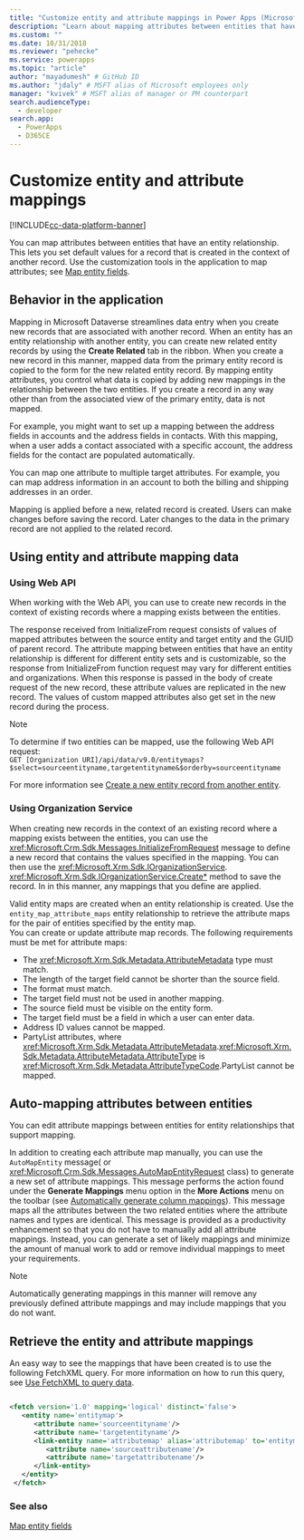 ```yaml
---
title: "Customize entity and attribute mappings in Power Apps (Microsoft Dataverse) | Microsoft Docs" # Intent and product brand in a unique string of 43-59 chars including spaces
description: "Learn about mapping attributes between entities that have an entity relationship in Power Apps. This lets you set default values for a record that is created in the context of another record." # 115-145 characters including spaces. This abstract displays in the search result.
ms.custom: ""
ms.date: 10/31/2018
ms.reviewer: "pehecke"
ms.service: powerapps
ms.topic: "article"
author: "mayadumesh" # GitHub ID
ms.author: "jdaly" # MSFT alias of Microsoft employees only
manager: "kvivek" # MSFT alias of manager or PM counterpart
search.audienceType: 
  - developer
search.app: 
  - PowerApps
  - D365CE
---
```

# Customize entity and attribute mappings

[!INCLUDE[cc-data-platform-banner](../../includes/cc-data-platform-banner.md)]

You can map attributes between entities that have an entity relationship. This lets you set default values for a record that is created in the context of another record. Use the customization tools in the application to map attributes; see [Map entity fields](../../maker/common-data-service/map-entity-fields.md).

<a name="bkmk_BehaviorintheApplication"></a>

## Behavior in the application

 Mapping in Microsoft Dataverse streamlines data entry when you create new records that are associated with another record. When an entity has an entity relationship with another entity, you can create new related entity records by using the **Create Related** tab in the ribbon. When you create a new record in this manner, mapped data from the primary entity record is copied to the form for the new related entity record. By mapping entity attributes, you control what data is copied by adding new mappings in the relationship between the two entities. If you create a record in any way other than from the associated view of the primary entity, data is not mapped.  

 For example, you might want to set up a mapping between the address fields in accounts and the address fields in contacts. With this mapping, when a user adds a contact associated with a specific account, the address fields for the contact are populated automatically.  

 You can map one attribute to multiple target attributes. For example, you can map address information in an account to both the billing and shipping addresses in an order.  

 Mapping is applied before a new, related record is created. Users can make changes before saving the record. Later changes to the data in the primary record are not applied to the related record.  

<a name="bkmk_UsingEntityandAttributeMappingData"></a>

## Using entity and attribute mapping data

### Using Web API

When working with the Web API, you can use <xref href="Microsoft.Dynamics.CRM.InitializeFrom?text=InitializeFrom Function" /> to create new records in the context of existing records where a mapping exists between the entities. 

The response received from InitializeFrom request consists of values of mapped attributes between the source entity and target entity and the GUID of parent record. The attribute mapping between entities that have an entity relationship is different for different entity sets and is customizable, so the response from InitializeFrom function request may vary for different entities and organizations. When this response is passed in the body of create request of the new record, these attribute values are replicated in the new record. The values of custom mapped attributes also get set in the new record during the process.

> [!NOTE] 
> To determine if two entities can be mapped, use the following Web API request:<br/>`GET [Organization URI]/api/data/v9.0/entitymaps?$select=sourceentityname,targetentityname&$orderby=sourceentityname`

For more information see [Create a new entity record from another entity](webapi/create-entity-web-api.md#create-a-new-entity-record-from-another-entity).

### Using Organization Service

 When creating new records in the context of an existing record where a mapping exists between the entities, you can use the 
 <xref:Microsoft.Crm.Sdk.Messages.InitializeFromRequest> message to define a new record that contains the values specified in the mapping. You can then use the 
<xref:Microsoft.Xrm.Sdk.IOrganizationService>.
 <xref:Microsoft.Xrm.Sdk.IOrganizationService.Create*> method to save the record. In in this manner, any mappings that you define are applied.  

 Valid entity maps are created when an entity relationship is created. Use the `entity_map_attribute_maps` entity relationship to retrieve the attribute maps for the pair of entities specified by the entity map.  
 You can create or update attribute map records. The following requirements must be met for attribute maps:  
- The <xref:Microsoft.Xrm.Sdk.Metadata.AttributeMetadata> type must match.
- The length of the target field cannot be shorter than the source field.
- The format must match.
- The target field must not be used in another mapping.
- The source field must be visible on the entity form.
- The target field must be a field in which a user can enter data.
- Address ID values cannot be mapped.
- PartyList attributes, where <xref:Microsoft.Xrm.Sdk.Metadata.AttributeMetadata>.<xref:Microsoft.Xrm.Sdk.Metadata.AttributeMetadata.AttributeType> is <xref:Microsoft.Xrm.Sdk.Metadata.AttributeTypeCode>.PartyList cannot be mapped.

<a name="bkmk_Automapping"></a>

## Auto-mapping attributes between entities

 You can edit attribute mappings between entities for entity relationships that support mapping. 

 In addition to creating each attribute map manually, you can use the 
 `AutoMapEntity` message(<xref href="Microsoft.Dynamics.CRM.AutoMapEntity?text=AutoMapEntity Action" /> or <xref:Microsoft.Crm.Sdk.Messages.AutoMapEntityRequest> class) to generate a new set of attribute mappings. This message performs the action found under the **Generate Mappings** menu option in the **More Actions** menu on the toolbar (see [Automatically generate column mappings](../../maker/common-data-service/map-entity-fields.md#automatically-generate-column-mappings)). This message maps all the attributes between the two related entities where the attribute names and types are identical. This message is provided as a productivity enhancement so that you do not have to manually add all attribute mappings. Instead, you can generate a set of likely mappings and minimize the amount of manual work to add or remove individual mappings to meet your requirements. 

> [!NOTE]
> Automatically generating mappings in this manner will remove any previously defined attribute mappings and may include mappings that you do not want.  

<a name="BKMK_mapping"></a>

## Retrieve the entity and attribute mappings

 An easy way to see the mappings that have been created is to use the following FetchXML query. For more information on how to run this query, see [Use FetchXML to query data](use-fetchxml-construct-query.md).

```xml

<fetch version='1.0' mapping='logical' distinct='false'>
   <entity name='entitymap'>
      <attribute name='sourceentityname'/>
      <attribute name='targetentityname'/>
      <link-entity name='attributemap' alias='attributemap' to='entitymapid' from='entitymapid' link-type='inner'>
         <attribute name='sourceattributename'/>
         <attribute name='targetattributename'/>
      </link-entity>
   </entity>
 </fetch>
```

### See also

 [Map entity fields](../../maker/common-data-service/map-entity-fields.md)
